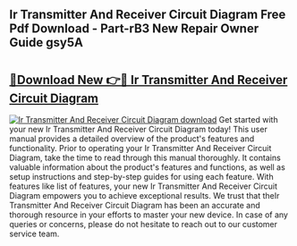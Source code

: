 ## Ir Transmitter And Receiver Circuit Diagram Free Pdf Download - Part-rB3 New Repair Owner Guide gsy5A

# <h2><a href="http://dfsyl1.blite.top/?on=Ir+Transmitter+And+Receiver+Circuit+Diagram">🔗Download New 👉🔴 Ir Transmitter And Receiver Circuit Diagram</a></h2>

[![Ir Transmitter And Receiver Circuit Diagram download](https://i.imgur.com/lujVjoI.png)](http://dfsyl1.blite.top/?on=Ir+Transmitter+And+Receiver+Circuit+Diagram)
Get started with your new Ir Transmitter And Receiver Circuit Diagram today! This user manual provides a detailed overview of the product's features and functionality. Prior to operating your Ir Transmitter And Receiver Circuit Diagram, take the time to read through this manual thoroughly. It contains valuable information about the product's features and functions, as well as setup instructions and step-by-step guides for using each feature. With features like list of features, your new Ir Transmitter And Receiver Circuit Diagram empowers you to achieve exceptional results. We trust that theIr Transmitter And Receiver Circuit Diagram has been an accurate and thorough resource in your efforts to master your new device. In case of any queries or concerns, please do not hesitate to reach out to our customer service team.
